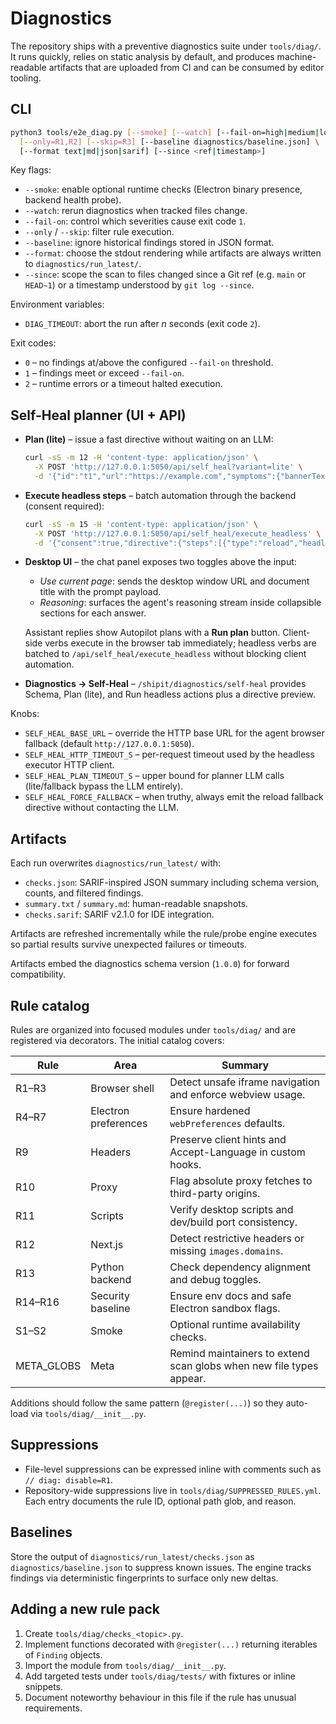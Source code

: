# Diagnostics

The repository ships with a preventive diagnostics suite under `tools/diag/`. It
runs quickly, relies on static analysis by default, and produces machine-readable
artifacts that are uploaded from CI and can be consumed by editor tooling.

## CLI

```bash
python3 tools/e2e_diag.py [--smoke] [--watch] [--fail-on=high|medium|low] \
  [--only=R1,R2] [--skip=R3] [--baseline diagnostics/baseline.json] \
  [--format text|md|json|sarif] [--since <ref|timestamp>]
```

Key flags:

- `--smoke`: enable optional runtime checks (Electron binary presence,
  backend health probe).
- `--watch`: rerun diagnostics when tracked files change.
- `--fail-on`: control which severities cause exit code `1`.
- `--only` / `--skip`: filter rule execution.
- `--baseline`: ignore historical findings stored in JSON format.
- `--format`: choose the stdout rendering while artifacts are always written to
  `diagnostics/run_latest/`.
- `--since`: scope the scan to files changed since a Git ref (e.g. `main` or
  `HEAD~1`) or a timestamp understood by `git log --since`.

Environment variables:

- `DIAG_TIMEOUT`: abort the run after _n_ seconds (exit code `2`).

Exit codes:

- `0` – no findings at/above the configured `--fail-on` threshold.
- `1` – findings meet or exceed `--fail-on`.
- `2` – runtime errors or a timeout halted execution.

## Self-Heal planner (UI + API)

- **Plan (lite)** – issue a fast directive without waiting on an LLM:

  ```bash
  curl -sS -m 12 -H 'content-type: application/json' \
    -X POST 'http://127.0.0.1:5050/api/self_heal?variant=lite' \
    -d '{"id":"t1","url":"https://example.com","symptoms":{"bannerText":"err"}}'
  ```

- **Execute headless steps** – batch automation through the backend (consent required):

  ```bash
  curl -sS -m 15 -H 'content-type: application/json' \
    -X POST 'http://127.0.0.1:5050/api/self_heal/execute_headless' \
    -d '{"consent":true,"directive":{"steps":[{"type":"reload","headless":true}]}}'
  ```

- **Desktop UI** – the chat panel exposes two toggles above the input:
  - *Use current page*: sends the desktop window URL and document title with the prompt payload.
  - *Reasoning*: surfaces the agent's reasoning stream inside collapsible sections for each answer.

  Assistant replies show Autopilot plans with a **Run plan** button. Client-side verbs execute in the browser tab immediately; headless verbs are batched to `/api/self_heal/execute_headless` without blocking client automation.

- **Diagnostics → Self-Heal** – `/shipit/diagnostics/self-heal` provides Schema, Plan (lite), and Run headless actions plus a directive preview.

Knobs:

- `SELF_HEAL_BASE_URL` – override the HTTP base URL for the agent browser fallback (default `http://127.0.0.1:5050`).
- `SELF_HEAL_HTTP_TIMEOUT_S` – per-request timeout used by the headless executor HTTP client.
- `SELF_HEAL_PLAN_TIMEOUT_S` – upper bound for planner LLM calls (lite/fallback bypass the LLM entirely).
- `SELF_HEAL_FORCE_FALLBACK` – when truthy, always emit the reload fallback directive without contacting the LLM.

## Artifacts

Each run overwrites `diagnostics/run_latest/` with:

- `checks.json`: SARIF-inspired JSON summary including schema version, counts,
  and filtered findings.
- `summary.txt` / `summary.md`: human-readable snapshots.
- `checks.sarif`: SARIF v2.1.0 for IDE integration.

Artifacts are refreshed incrementally while the rule/probe engine executes so
partial results survive unexpected failures or timeouts.

Artifacts embed the diagnostics schema version (`1.0.0`) for forward
compatibility.

## Rule catalog

Rules are organized into focused modules under `tools/diag/` and are registered
via decorators. The initial catalog covers:

| Rule | Area | Summary |
| ---- | ---- | ------- |
| R1–R3 | Browser shell | Detect unsafe iframe navigation and enforce webview usage. |
| R4–R7 | Electron preferences | Ensure hardened `webPreferences` defaults. |
| R9 | Headers | Preserve client hints and Accept-Language in custom hooks. |
| R10 | Proxy | Flag absolute proxy fetches to third-party origins. |
| R11 | Scripts | Verify desktop scripts and dev/build port consistency. |
| R12 | Next.js | Detect restrictive headers or missing `images.domains`. |
| R13 | Python backend | Check dependency alignment and debug toggles. |
| R14–R16 | Security baseline | Ensure env docs and safe Electron sandbox flags. |
| S1–S2 | Smoke | Optional runtime availability checks. |
| META_GLOBS | Meta | Remind maintainers to extend scan globs when new file types appear. |

Additions should follow the same pattern (`@register(...)`) so they auto-load
via `tools/diag/__init__.py`.

## Suppressions

- File-level suppressions can be expressed inline with comments such as
  `// diag: disable=R1`.
- Repository-wide suppressions live in `tools/diag/SUPPRESSED_RULES.yml`. Each
  entry documents the rule ID, optional path glob, and reason.

## Baselines

Store the output of `diagnostics/run_latest/checks.json` as
`diagnostics/baseline.json` to suppress known issues. The engine tracks findings
via deterministic fingerprints to surface only new deltas.

## Adding a new rule pack

1. Create `tools/diag/checks_<topic>.py`.
2. Implement functions decorated with `@register(...)` returning iterables of
   `Finding` objects.
3. Import the module from `tools/diag/__init__.py`.
4. Add targeted tests under `tools/diag/tests/` with fixtures or inline
   snippets.
5. Document noteworthy behaviour in this file if the rule has unusual
   requirements.
